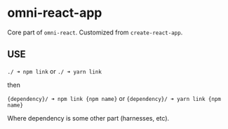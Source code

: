# omni-react-app

Core part of `omni-react`. Customized from `create-react-app`.

## USE

`./ ➜ npm link` or `./ ➜ yarn link`

then

`{dependency}/ ➜ npm link {npm name}` or `{dependency}/ ➜ yarn link {npm name}`

Where dependency is some other part (harnesses, etc).
